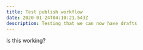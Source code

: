 ```yaml
---
title: Test publish workflow
date: 2020-01-24T04:10:21.543Z
description: Testing that we can now have drafts
---
```

Is this working?
